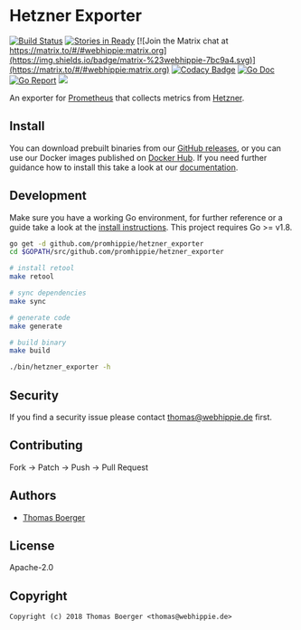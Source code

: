 # Hetzner Exporter

[![Build Status](http://github.dronehippie.de/api/badges/promhippie/hetzner_exporter/status.svg)](http://github.dronehippie.de/promhippie/hetzner_exporter)
[![Stories in Ready](https://badge.waffle.io/promhippie/hetzner_exporter.svg?label=ready&title=Ready)](http://waffle.io/promhippie/hetzner_exporter)
[![Join the Matrix chat at https://matrix.to/#/#webhippie:matrix.org](https://img.shields.io/badge/matrix-%23webhippie-7bc9a4.svg)](https://matrix.to/#/#webhippie:matrix.org)
[![Codacy Badge](https://api.codacy.com/project/badge/Grade/f26fafdffe134732b196de6c5e2f16b8)](https://www.codacy.com/app/promhippie/hetzner_exporter?utm_source=github.com&amp;utm_medium=referral&amp;utm_content=promhippie/hetzner_exporter&amp;utm_campaign=Badge_Grade)
[![Go Doc](https://godoc.org/github.com/promhippie/hetzner_exporter?status.svg)](http://godoc.org/github.com/promhippie/hetzner_exporter)
[![Go Report](http://goreportcard.com/badge/github.com/promhippie/hetzner_exporter)](http://goreportcard.com/report/github.com/promhippie/hetzner_exporter)
[![](https://images.microbadger.com/badges/image/promhippie/hetzner-exporter.svg)](http://microbadger.com/images/promhippie/hetzner-exporter "Get your own image badge on microbadger.com")

An exporter for [Prometheus](https://prometheus.io/) that collects metrics from [Hetzner](http://robot.your-server.de).


## Install

You can download prebuilt binaries from our [GitHub releases](https://github.com/promhippie/hetzner_exporter/releases), or you can use our Docker images published on [Docker Hub](https://hub.docker.com/r/promhippie/hetzner-exporter/tags/). If you need further guidance how to install this take a look at our [documentation](https://promhippie.github.io/hetzner_exporter/#getting-started).


## Development

Make sure you have a working Go environment, for further reference or a guide take a look at the [install instructions](http://golang.org/doc/install.html). This project requires Go >= v1.8.

```bash
go get -d github.com/promhippie/hetzner_exporter
cd $GOPATH/src/github.com/promhippie/hetzner_exporter

# install retool
make retool

# sync dependencies
make sync

# generate code
make generate

# build binary
make build

./bin/hetzner_exporter -h
```


## Security

If you find a security issue please contact thomas@webhippie.de first.


## Contributing

Fork -> Patch -> Push -> Pull Request


## Authors

* [Thomas Boerger](https://github.com/tboerger)


## License

Apache-2.0


## Copyright

```
Copyright (c) 2018 Thomas Boerger <thomas@webhippie.de>
```
